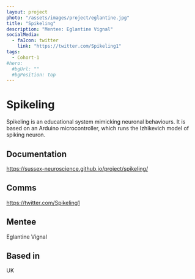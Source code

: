 ```yaml
---
layout: project
photo: "/assets/images/project/eglantine.jpg"
title: "Spikeling"
description: "Mentee: Eglantine Vignal"
socialMedia:
  - faIcon: twitter
    link: "https://twitter.com/Spikeling1"
tags:
  - Cohort-1
#hero:
  #bgUrl: ""
  #bgPosition: top
---
```


# Spikeling

Spikeling is an educational system mimicking neuronal behaviours. It is based on an Arduino microcontroller, which runs the Izhikevich model of spiking neuron. 

## Documentation

https://sussex-neuroscience.github.io/project/spikeling/

## Comms

https://twitter.com/Spikeling1

## Mentee

Eglantine Vignal

## Based in

UK
